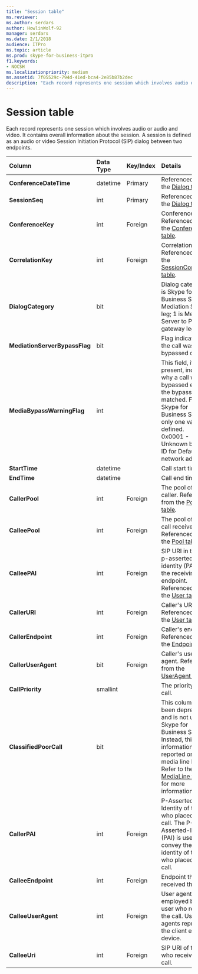 ```yaml
---
title: "Session table"
ms.reviewer: 
ms.author: serdars
author: HowlinWolf-92
manager: serdars
ms.date: 2/1/2018
audience: ITPro
ms.topic: article
ms.prod: skype-for-business-itpro
f1.keywords:
- NOCSH
ms.localizationpriority: medium
ms.assetid: 7f05529c-794d-41ed-bca4-2e85b87b2dec
description: "Each record represents one session which involves audio or audio and video. It contains overall information about the session. A session is defined as an audio or video Session Initiation Protocol (SIP) dialog between two endpoints."
---
```


# Session table
 
Each record represents one session which involves audio or audio and video. It contains overall information about the session. A session is defined as an audio or video Session Initiation Protocol (SIP) dialog between two endpoints.
  
|**Column**|**Data Type**|**Key/Index**|**Details**|
|:-----|:-----|:-----|:-----|
|**ConferenceDateTime** <br/> |datetime  <br/> |Primary  <br/> |Referenced from the [Dialog table](dialog.md).  <br/> |
|**SessionSeq** <br/> |int  <br/> |Primary  <br/> |Referenced from the [Dialog table](dialog.md).  <br/> |
|**ConferenceKey** <br/> |int  <br/> |Foreign  <br/> |Conference key. Referenced from the [Conference table](conference.md).  <br/> |
|**CorrelationKey** <br/> |int  <br/> |Foreign  <br/> |Correlation key. Referenced from the [SessionCorrelation table](sessioncorrelation.md).  <br/> |
|**DialogCategory** <br/> |bit  <br/> | <br/> |Dialog category; 0 is Skype for Business Server to Mediation Server leg; 1 is Mediation Server to PSTN gateway leg.  <br/> |
|**MediationServerBypassFlag** <br/> |bit  <br/> ||Flag indicating if the call was bypassed or not.  <br/> |
|**MediaBypassWarningFlag** <br/> |int  <br/> ||This field, if present, indicates why a call was not bypassed even if the bypass IDs matched. For Skype for Business Server, only one value is defined.  <br/> 0x0001 - Unknown bypass ID for Default network adapter.  <br/> |
|**StartTime** <br/> |datetime  <br/> | <br/> |Call start time.  <br/> |
|**EndTime** <br/> |datetime  <br/> | <br/> |Call end time.  <br/> |
|**CallerPool** <br/> |int  <br/> |Foreign  <br/> |The pool of the caller. Referenced from the [Pool table](pool.md).  <br/> |
|**CalleePool** <br/> |int  <br/> |Foreign  <br/> |The pool of the call receiver. Referenced from the [Pool table](pool.md).  <br/> |
|**CalleePAI** <br/> |int  <br/> |Foreign  <br/> |SIP URI in the SIP p-asserted identity (PAI) of the receiving endpoint. Referenced from the [User table](user-0.md).  <br/> |
|**CallerURI** <br/> |int  <br/> |Foreign  <br/> |Caller's URI. Referenced from the [User table](user-0.md).  <br/> |
|**CallerEndpoint** <br/> |int  <br/> |Foreign  <br/> |Caller's endpoint. Referenced from the [Endpoint table](endpoint.md).  <br/> |
|**CallerUserAgent** <br/> |bit  <br/> |Foreign  <br/> |Caller's user agent. Referenced from the [UserAgent table](useragent.md).  <br/> |
|**CallPriority** <br/> |smallint  <br/> ||The priority of this call.  <br/> |
|**ClassifiedPoorCall** <br/> |bit  <br/> ||This column has been deprecated and is not used in Skype for Business Server. Instead, this information is reported on a per-media line bases. Refer to the [MediaLine table](medialine-0.md) for more information. <br/> |
|**CallerPAI** <br/> |int  <br/> |Foreign  <br/> |P-Asserted-Identity of the user who placed the call. The P-Asserted-Identity (PAI) is used to convey the true identity of the user who placed the call.  <br/> |
|**CalleeEndpoint** <br/> |int  <br/> |Foreign  <br/> |Endpoint that received the call.  <br/> |
|**CalleeUserAgent** <br/> |int  <br/> |Foreign  <br/> |User agent employed by the user who received the call. User agents represent the client endpoint device.  <br/> |
|**CalleeUri** <br/> |int  <br/> |Foreign  <br/> |SIP URI of the user who received the call.  <br/> |
   

